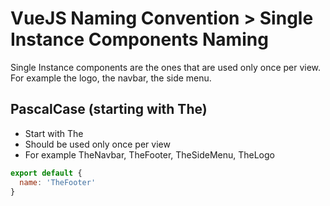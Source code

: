 # VueJS Naming Convention > Single Instance Components Naming

Single Instance components are the ones that are used only once per view. 
For example the logo, the navbar, the side menu.

## PascalCase (starting with The)
- Start with The
- Should be used only once per view
- For example TheNavbar, TheFooter, TheSideMenu, TheLogo

```javascript
export default {
  name: 'TheFooter'
}
```